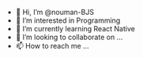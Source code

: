 - 👋 Hi, I’m @nouman-BJS
- 👀 I’m interested in Programming
- 🌱 I’m currently learning React Native
- 💞️ I’m looking to collaborate on ...
- 📫 How to reach me ...

<!---
nouman-BJS/nouman-BJS is a ✨ special ✨ repository because its `README.md` (this file) appears on your GitHub profile.
You can click the Preview link to take a look at your changes.
--->
